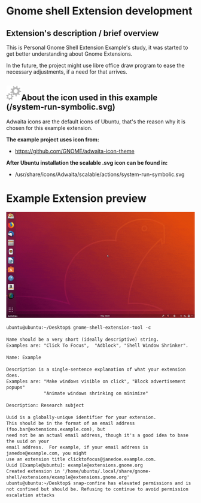 # Gnome shell Extension development

## Extension's description / brief overview
This is Personal Gnome Shell Extension Example's study, it was started to get better understanding about Gnome Extensions.

In the future, the project might use libre office draw program to ease the necessary adjustments, if a need for that arrives.

## ![system-run-symbolic](system-run-symbolic.png)About the icon used in this example (/system-run-symbolic.svg)
Adwaita icons are the default icons of Ubuntu, that's the reason why it is chosen for this example extension.


**The example project uses icon from:** 
* https://github.com/GNOME/adwaita-icon-theme  

**After Ubuntu installation the scalable .svg icon can be found in:**  
* /usr/share/icons/Adwaita/scalable/actions/system-run-symbolic.svg


# Example Extension preview
![Gnome Extension example](example-preview.gif)



```
ubuntu@ubuntu:~/Desktop$ gnome-shell-extension-tool -c

Name should be a very short (ideally descriptive) string.
Examples are: "Click To Focus",  "Adblock", "Shell Window Shrinker".

Name: Example

Description is a single-sentence explanation of what your extension does.
Examples are: "Make windows visible on click", "Block advertisement popups"
              "Animate windows shrinking on minimize"

Description: Research subject

Uuid is a globally-unique identifier for your extension.
This should be in the format of an email address (foo.bar@extensions.example.com), but
need not be an actual email address, though it's a good idea to base the uuid on your
email address.  For example, if your email address is janedoe@example.com, you might
use an extension title clicktofocus@janedoe.example.com.
Uuid [Example@ubuntu]: example@extensions.gnome.org
Created extension in '/home/ubuntu/.local/share/gnome-shell/extensions/example@extensions.gnome.org'
ubuntu@ubuntu:~/Desktop$ snap-confine has elevated permissions and is not confined but should be. Refusing to continue to avoid permission escalation attacks
```
